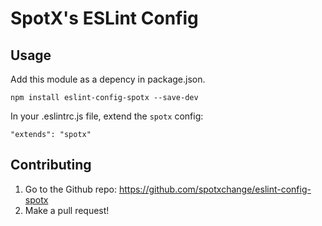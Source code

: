 # SpotX's ESLint Config

## Usage

Add this module as a depency in package.json.

```
npm install eslint-config-spotx --save-dev
```

In your .eslintrc.js file, extend the `spotx` config:

```
"extends": "spotx"
```

## Contributing

1. Go to the Github repo: https://github.com/spotxchange/eslint-config-spotx
2. Make a pull request!